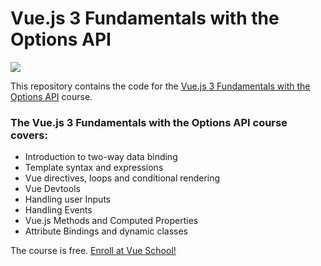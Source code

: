 # Vue.js 3 Fundamentals with the Options API

[![](https://vueschool.io/media/0b2faaa92e00e7b6d5937c127f65119f/vue-3-fundamentals-not-transparent.jpg)](https://vueschool.io/courses/vuejs-3-fundamentals)

This repository contains the code for the [Vue.js 3 Fundamentals with the Options API](https://vueschool.io/courses/vuejs-3-fundamentals) course.

### The Vue.js 3 Fundamentals with the Options API course covers:

- Introduction to two-way data binding
- Template syntax and expressions
- Vue directives, loops and conditional rendering
- Vue Devtools
- Handling user Inputs
- Handling Events
- Vue.js Methods and Computed Properties
- Attribute Bindings and dynamic classes

The course is free. [Enroll at Vue School!](https://vueschool.io/courses/vuejs-3-fundamentals)
